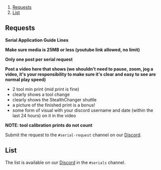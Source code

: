 1. [Requests](#requests)
2. [List](#list)

## Requests

**Serial Application Guide Lines**

**Make sure media is 25MB or less (youtube link allowed, no limit)**

**Only one post per serial request**

**Post a video here that shows (we shouldn't need to pause, zoom, jog a video, it's your responsibility to make sure it's clear and easy to see are normal play speed)**

* 2 tool min print (mid print is fine)
* clearly shows a tool change
* clearly shows the StealthChanger shuttle
* a picture of the finished print is a bonus!
* some form of visual with your discord username and date (within the last 24 hours) on it in the video

**NOTE: tool calibration prints do not count**

Submit the request to the `#serial-request` channel on our [Discord](https://discord.gg/jJs73c6vSc).


## List

The list is available on our [Discord](https://discord.gg/jJs73c6vSc) in the `#serials` channel.
